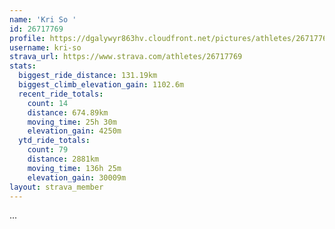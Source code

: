 ```yaml
---
name: 'Kri So '
id: 26717769
profile: https://dgalywyr863hv.cloudfront.net/pictures/athletes/26717769/7761026/14/large.jpg
username: kri-so
strava_url: https://www.strava.com/athletes/26717769
stats:
  biggest_ride_distance: 131.19km
  biggest_climb_elevation_gain: 1102.6m
  recent_ride_totals:
    count: 14
    distance: 674.89km
    moving_time: 25h 30m
    elevation_gain: 4250m
  ytd_ride_totals:
    count: 79
    distance: 2881km
    moving_time: 136h 25m
    elevation_gain: 30009m
layout: strava_member
--- 
```

...
